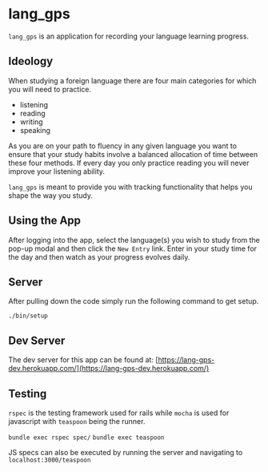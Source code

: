 # lang_gps
`lang_gps` is an application for recording your language learning progress.

## Ideology
When studying a foreign language there are four main categories for which you will need to practice.

  * listening
  * reading
  * writing
  * speaking

As you are on your path to fluency in any given language you want to ensure that your study habits
involve a balanced allocation of time between these four methods. If every day you only practice reading
you will never improve your listening ability.

`lang_gps` is meant to provide you with tracking functionality that helps you shape the way you study.

## Using the App
After logging into the app, select the language(s) you wish to study from the pop-up modal and then click the `New Entry` link.
Enter in your study time for the day and then watch as your progress evolves daily.

## Server
After pulling down the code simply run the following command to get setup.

`./bin/setup`

## Dev Server
The dev server for this app can be found at: [https://lang-gps-dev.herokuapp.com/](https://lang-gps-dev.herokuapp.com/)

## Testing

`rspec` is the testing framework used for rails while `mocha` is used for javascript with `teaspoon` being the runner.

`bundle exec rspec spec/`
`bundle exec teaspoon`

JS specs can also be executed by running the server and navigating to `localhost:3000/teaspoon`
